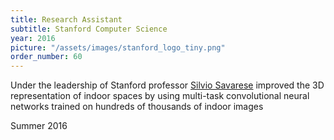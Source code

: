 ```yaml
---
title: Research Assistant 
subtitle: Stanford Computer Science
year: 2016
picture: "/assets/images/stanford_logo_tiny.png"
order_number: 60
---
```

<html>
    Under the leadership of Stanford professor <a href="https://profiles.stanford.edu/silvio-savarese">Silvio Savarese</a> improved the 3D representation of indoor spaces by using multi-task convolutional neural networks trained on hundreds of thousands of indoor images
    <p class="centered">Summer 2016</p>
</html>